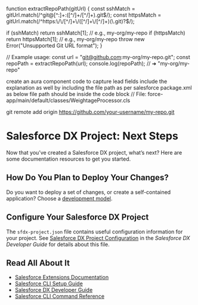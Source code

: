 function extractRepoPath(gitUrl) {
  const sshMatch = gitUrl.match(/^git@[^:]+:([^/]+\/[^/]+)\.git$/);
  const httpsMatch = gitUrl.match(/^https:\/\/[^/]+\/([^/]+\/[^/]+)(\.git)?$/);

  if (sshMatch) return sshMatch[1]; // e.g., my-org/my-repo
  if (httpsMatch) return httpsMatch[1]; // e.g., my-org/my-repo
  throw new Error("Unsupported Git URL format");
}

// Example usage:
const url = "git@github.com:my-org/my-repo.git";
const repoPath = extractRepoPath(url);
console.log(repoPath); // ➜ "my-org/my-repo"

 create an aura component code to capture lead fields include the explanation as well by including the file path as per salesforce package.xml as below file path should be inside the code block // File: force-app/main/default/classes/WeightageProcessor.cls

git remote add origin https://github.com/your-username/my-repo.git

# Salesforce DX Project: Next Steps

Now that you’ve created a Salesforce DX project, what’s next? Here are some documentation resources to get you started.

## How Do You Plan to Deploy Your Changes?

Do you want to deploy a set of changes, or create a self-contained application? Choose a [development model](https://developer.salesforce.com/tools/vscode/en/user-guide/development-models).

## Configure Your Salesforce DX Project

The `sfdx-project.json` file contains useful configuration information for your project. See [Salesforce DX Project Configuration](https://developer.salesforce.com/docs/atlas.en-us.sfdx_dev.meta/sfdx_dev/sfdx_dev_ws_config.htm) in the _Salesforce DX Developer Guide_ for details about this file.

## Read All About It

- [Salesforce Extensions Documentation](https://developer.salesforce.com/tools/vscode/)
- [Salesforce CLI Setup Guide](https://developer.salesforce.com/docs/atlas.en-us.sfdx_setup.meta/sfdx_setup/sfdx_setup_intro.htm)
- [Salesforce DX Developer Guide](https://developer.salesforce.com/docs/atlas.en-us.sfdx_dev.meta/sfdx_dev/sfdx_dev_intro.htm)
- [Salesforce CLI Command Reference](https://developer.salesforce.com/docs/atlas.en-us.sfdx_cli_reference.meta/sfdx_cli_reference/cli_reference.htm)
